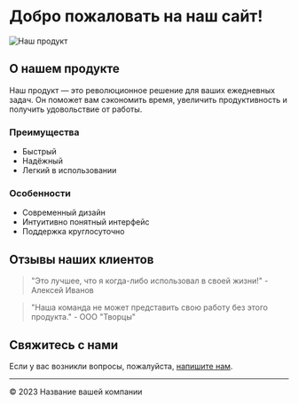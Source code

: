 # Добро пожаловать на наш сайт!

![Наш продукт](https://stol-and-stul.ru/image/cache/catalog/tovar/taburety/5/bal_images-goods-274-70e-c4c-45e-1298969_original-600x450.jpg)

## О нашем продукте

Наш продукт — это революционное решение для ваших ежедневных задач. Он поможет вам сэкономить время, увеличить продуктивность и получить удовольствие от работы.

### Преимущества

- Быстрый
- Надёжный
- Легкий в использовании

### Особенности

- Современный дизайн
- Интуитивно понятный интерфейс
- Поддержка круглосуточно

## Отзывы наших клиентов

> "Это лучшее, что я когда-либо использовал в своей жизни!" - Алексей Иванов

> "Наша команда не может представить свою работу без этого продукта." - ООО "Творцы"

## Свяжитесь с нами

Если у вас возникли вопросы, пожалуйста, [напишите нам](mailto:info@sait.com).

---

© 2023 Название вашей компании
